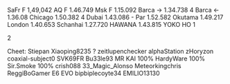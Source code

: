 SaFr F   1,49,042
AQ F     1.46.749
Msk F    1.15.092
Barca -> 1.34.738  4
Barca <- 1.36.08
Chicago  1.50.382  4
Dubai    1.43.086 -
Par      1.52.582
Okutama  1.49.217
London   1.40.653
Schanhai 1.27.720
HAWANA   1.43.815
YOKO HO 1

2

Cheet:
Stiepan
Xiaoping8235 ?
zeitlupenchecker
alphaStation
zHoryzon
coaxial-subject0
SVK69FR
Bu33le93
MR KAI 100%
HardyWare 100%
Sir.Smoke 100%
crish088
33_Magic_Alonso
Meteorkingchris
ReggiBoGamer
E6 EVO
bipbiplecoyte34
EMILIO13130